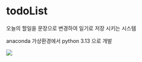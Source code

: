 # todoList
오늘의 할일을 문장으로 변경하여 일기로 저장 시키는 시스템

anaconda 가상환경에서 python 3.13 으로 개발

<img src="https://capsule-render.vercel.app/api?type=transparent&color=gradient&height=200&section=header&text=todoList&fontSize=90&fontColor=d6ace6"/>
